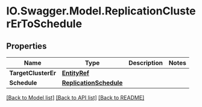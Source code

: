 # IO.Swagger.Model.ReplicationClusterErToSchedule
## Properties

Name | Type | Description | Notes
------------ | ------------- | ------------- | -------------
**TargetClusterEr** | [**EntityRef**](EntityRef.md) |  | 
**Schedule** | [**ReplicationSchedule**](ReplicationSchedule.md) |  | 

[[Back to Model list]](../README.md#documentation-for-models) [[Back to API list]](../README.md#documentation-for-api-endpoints) [[Back to README]](../README.md)


